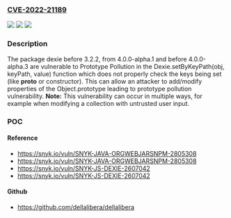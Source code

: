 ### [CVE-2022-21189](https://cve.mitre.org/cgi-bin/cvename.cgi?name=CVE-2022-21189)
![](https://img.shields.io/static/v1?label=Product&message=dexie&color=blue)
![](https://img.shields.io/static/v1?label=Version&message=%3C%203.2.2%20&color=brighgreen)
![](https://img.shields.io/static/v1?label=Vulnerability&message=Prototype%20Pollution&color=brighgreen)

### Description

The package dexie before 3.2.2, from 4.0.0-alpha.1 and before 4.0.0-alpha.3 are vulnerable to Prototype Pollution in the Dexie.setByKeyPath(obj, keyPath, value) function which does not properly check the keys being set (like __proto__ or constructor). This can allow an attacker to add/modify properties of the Object.prototype leading to prototype pollution vulnerability. **Note:** This vulnerability can occur in multiple ways, for example when modifying a collection with untrusted user input.

### POC

#### Reference
- https://snyk.io/vuln/SNYK-JAVA-ORGWEBJARSNPM-2805308
- https://snyk.io/vuln/SNYK-JAVA-ORGWEBJARSNPM-2805308
- https://snyk.io/vuln/SNYK-JS-DEXIE-2607042
- https://snyk.io/vuln/SNYK-JS-DEXIE-2607042

#### Github
- https://github.com/dellalibera/dellalibera

